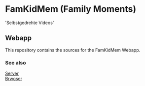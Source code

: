# FamKidMem (Family Moments)
'Selbstgedrehte Videos'

## Webapp
This repository contains the sources for the FamKidMem Webapp.


### See also

[Server](./server/README.md) \
[Brwoser](./browser/README.md)
